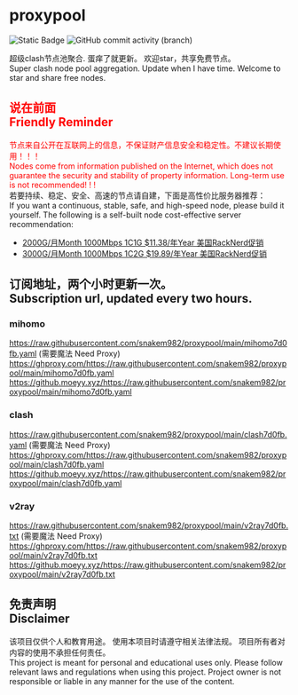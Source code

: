 # proxypool

![Static Badge](https://img.shields.io/badge/ss|ssr|vmess|vless|trojan-free-orange)
![GitHub commit activity (branch)](https://img.shields.io/github/commit-activity/w/snakem982/proxypool?color=DC52FC)


超级clash节点池聚合.
蛋痒了就更新。
欢迎star，共享免费节点。
<br/>
Super clash node pool aggregation.
Update when I have time.
Welcome to star and share free nodes.

## <font color="red">说在前面<br/>Friendly Reminder</font>
<font color="red">节点来自公开在互联网上的信息，不保证财产信息安全和稳定性。不建议长期使用！！！<br/>
Nodes come from information published on the Internet,
which does not guarantee the security and stability of property information.
Long-term use is not recommended! ! !</font><br/>
若要持续、稳定、安全、高速的节点请自建，下面是高性价比服务器推荐：<br/>
If you want a continuous, stable, safe, and high-speed node, please build it yourself.
The following is a self-built node cost-effective server recommendation:
- [2000G/月Month 1000Mbps 1C1G $11.38/年Year 美国RackNerd促销](https://my.racknerd.com/aff.php?aff=8613 "美国RackNerd")
- [3000G/月Month 1000Mbps 1C2G $19.89/年Year 美国RackNerd促销](https://my.racknerd.com/aff.php?aff=8613 "美国RackNerd")

## 订阅地址，两个小时更新一次。<br/>Subscription url, updated every two hours.
### mihomo
https://raw.githubusercontent.com/snakem982/proxypool/main/mihomo7d0fb.yaml  (需要魔法 Need Proxy)
https://ghproxy.com/https://raw.githubusercontent.com/snakem982/proxypool/main/mihomo7d0fb.yaml
https://github.moeyy.xyz/https://raw.githubusercontent.com/snakem982/proxypool/main/mihomo7d0fb.yaml
### clash
https://raw.githubusercontent.com/snakem982/proxypool/main/clash7d0fb.yaml  (需要魔法 Need Proxy)
https://ghproxy.com/https://raw.githubusercontent.com/snakem982/proxypool/main/clash7d0fb.yaml
https://github.moeyy.xyz/https://raw.githubusercontent.com/snakem982/proxypool/main/clash7d0fb.yaml
### v2ray
https://raw.githubusercontent.com/snakem982/proxypool/main/v2ray7d0fb.txt  (需要魔法 Need Proxy)
https://ghproxy.com/https://raw.githubusercontent.com/snakem982/proxypool/main/v2ray7d0fb.txt
https://github.moeyy.xyz/https://raw.githubusercontent.com/snakem982/proxypool/main/v2ray7d0fb.txt


## 免责声明 <br/>Disclaimer
该项目仅供个人和教育用途。
使用本项目时请遵守相关法律法规。
项目所有者对内容的使用不承担任何责任。
<br/>
This project is meant for personal and educational uses only.
Please follow relevant laws and regulations when using this project.
Project owner is not responsible or liable in any manner for the use of the content.
